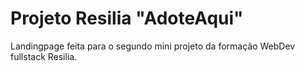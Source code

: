 # Projeto Resilia "AdoteAqui"

Landingpage feita para o segundo mini projeto da formação WebDev fullstack Resilia.
